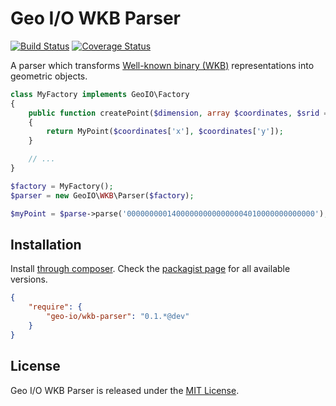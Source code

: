 Geo I/O WKB Parser
==================

[![Build Status](https://travis-ci.org/geo-io/wkb-parser.svg?branch=master)](https://travis-ci.org/geo-io/wkb-parser)
[![Coverage Status](https://img.shields.io/coveralls/geo-io/wkb-parser.svg?style=flat)](https://coveralls.io/r/geo-io/wkb-parser)

A parser which transforms
[Well-known binary (WKB)](http://en.wikipedia.org/wiki/Well-known_text#Well-known_binary)
representations into geometric objects.

```php
class MyFactory implements GeoIO\Factory
{
    public function createPoint($dimension, array $coordinates, $srid = null)
    {
        return MyPoint($coordinates['x'], $coordinates['y']);
    }

    // ...
}

$factory = MyFactory();
$parser = new GeoIO\WKB\Parser($factory);

$myPoint = $parse->parse('000000000140000000000000004010000000000000'); // POINT(2.0 4.0)
```

Installation
------------

Install [through composer](http://getcomposer.org). Check the
[packagist page](https://packagist.org/packages/geo-io/wkb-parser) for all
available versions.

```json
{
    "require": {
        "geo-io/wkb-parser": "0.1.*@dev"
    }
}
```

License
-------

Geo I/O WKB Parser is released under the [MIT License](LICENSE).
